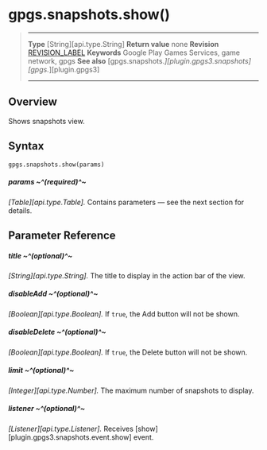 # gpgs.snapshots.show()

> --------------------- ------------------------------------------------------------------------------------------
> __Type__              [String][api.type.String]
> __Return value__      none
> __Revision__          [REVISION_LABEL](REVISION_URL)
> __Keywords__          Google Play Games Services, game network, gpgs
> __See also__          [gpgs.snapshots.*][plugin.gpgs3.snapshots]
>                       [gpgs.*][plugin.gpgs3]
> --------------------- ------------------------------------------------------------------------------------------

## Overview

Shows snapshots view.

## Syntax

	gpgs.snapshots.show(params)

##### params ~^(required)^~
_[Table][api.type.Table]._ Contains parameters — see the next section for details.

## Parameter Reference

##### title ~^(optional)^~
_[String][api.type.String]._ The title to display in the action bar of the view.

##### disableAdd ~^(optional)^~
_[Boolean][api.type.Boolean]._ If `true`, the Add button will not be shown.

##### disableDelete ~^(optional)^~
_[Boolean][api.type.Boolean]._ If `true`, the Delete button will not be shown.

##### limit ~^(optional)^~
_[Integer][api.type.Number]._ The maximum number of snapshots to display.

##### listener ~^(optional)^~
_[Listener][api.type.Listener]._ Receives [show][plugin.gpgs3.snapshots.event.show] event.